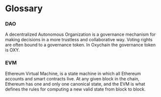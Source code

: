 # Glossary

### DAO

A decentralized Autonomous Organization is a governance mechanism for making decisions in a more trustless and collaborative way. Voting rights are often bound to a governance token. In Oxychain the governance token is OXY.

### EVM

Ethereum Virtual Machine, is a state machine in which all Ethereum accounts and smart contracts live. At any given block in the chain, Ethereum has one and only one canonical state, and the EVM is what defines the rules for computing a new valid state from block to block.

